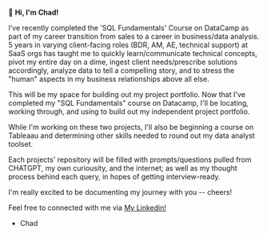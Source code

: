 🌱 **Hi, I'm Chad!**

I’ve recently completed the 'SQL Fundamentals' Course on DataCamp as part of my career transition from sales to a career in business/data analysis. 5 years in varying client-facing roles (BDR, AM, AE, technical support) at SaaS orgs has taught me to quickly learn/communicate technical concepts, pivot my entire day on a dime, ingest client needs/prescribe solutions accordingly, analyze data to tell a compelling story, and to stress the "human" aspects in my business relationships above all else.

This will be my space for building out my project portfolio. Now that I've completed my "SQL Fundamentals" course on Datacamp, I'll be locating, working through, and using to build out my independent project portfolio.

While I'm working on these two projects, I'll also be beginning a course on Tableaau and determining other skills needed to round out my data analyst toolset.

Each projects' repository will be filled with prompts/questions pulled from CHATGPT, my own curiousity, and the internet; as well as my thought process behind each query, in hopes of getting interview-ready.

I'm really excited to be documenting my journey with you -- cheers!

Feel free to connected with me via [My Linkedin!](https://www.linkedin.com/in/chad-wallace/)

- Chad 
